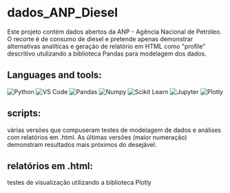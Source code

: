 # dados_ANP_Diesel

Este projeto contém dados abertos da ANP - Agência Nacional de Petróleo. O recorte é de consumo de diesel e pretende apenas demonstrar alternativas analíticas e geração de relatório em HTML como "profile" descritivo utulizando a biblioteca Pandas para modelagem dos dados.

##  **Languages and tools:**
 ![Python](https://img.shields.io/badge/-Python-black?style=flat-square&logo=Python)
 ![VS Code](https://img.shields.io/badge/-VS%20Code-black?style=flat-square&logo=visual-studio-code)
 ![Pandas](https://img.shields.io/badge/-Pandas-black?style=flat-square&logo=Pandas)
 ![Numpy](https://img.shields.io/badge/-Numpy-black?style=flat-square&logo=Numpy)
 ![Scikit Learn](https://img.shields.io/badge/-Scikit%20Learn-black?style=flat-square&logo=scikit-learn)
 ![Jupyter](https://img.shields.io/badge/-Jupyter-black?style=flat-square&logo=Jupyter)
 ![Plotly](https://img.shields.io/badge/-Plotly-black?style=flat-square&logo=Plotly)

## **scripts:**
várias versões que compuseram testes de modelagem de dados e análises com relatórios em .html. As últimas versões (maior numeração) demonstram resultados mais próximos do desejável.

## **relatórios em .html:**
testes de visualização utilizando a biblioteca Plotly 


